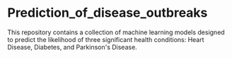 # Prediction_of_disease_outbreaks
This repository contains a collection of machine learning models designed to predict the likelihood of three significant health conditions: Heart Disease, Diabetes, and Parkinson's Disease. 
